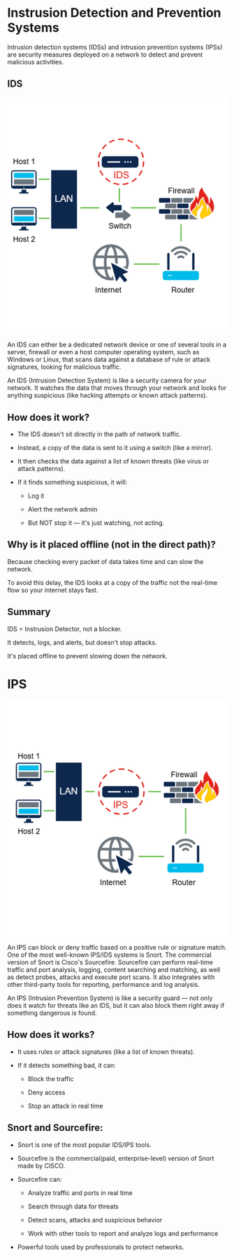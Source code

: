 # Instrusion Detection and Prevention Systems

Intrusion detection systems (IDSs) and intrusion prevention systems (IPSs) are security measures deployed on a network to detect and prevent malicious activities.

## IDS

![IDS](images/IDS.png)

An IDS can either be a dedicated network device or one of several tools in a server, firewall or even a host computer operating system, such as Windows or Linux, that scans data against a database of rule or attack signatures, looking for malicious traffic.

An IDS (Intrusion Detection System) is like a security camera for your network.
It watches the data that moves through your network and looks for anything suspicious (like hacking attempts or known attack patterns).

## How does it work?

- The IDS doesn't sit directly in the path of network traffic.

- Instead, a copy of the data is sent to it using a switch (like a mirror).

- It then checks the data against a list of known threats (like virus or attack patterns).

- If it finds something suspicious, it will:

    - Log it

    - Alert the network admin

    - But NOT stop it — it's just watching, not acting.

## Why is it placed offline (not in the direct path)?

Because checking every packet of data takes time and can slow the network.

To avoid this delay, the IDS looks at a copy of the traffic not the real-time flow so your internet stays fast.

## Summary

IDS = Instrusion Detector, not a blocker.

It detects, logs, and alerts, but doesn't stop attacks.

It's placed offline to prevent slowing down the network.

# IPS

![IPS](images/IPS.png)

An IPS can block or deny traffic based on a positive rule or signature match. One of the most well-known IPS/IDS systems is Snort. The commercial version of Snort is Cisco's Sourcefire. Sourcefire can perform real-time traffic and port analysis, logging, content searching and matching, as well as detect probes, attacks and execute port scans. It also integrates with other third-party tools for reporting, performance and log analysis. 


An IPS (Intrusion Prevention System) is like a security guard — not only does it watch for threats like an IDS, but it can also block them right away if something dangerous is found.

## How does it works?

- It uses rules or attack signatures (like a list of known threats).

- If it detects something bad, it can:
    
    - Block the traffic

    - Deny access

    - Stop an attack in real time

## Snort and Sourcefire:

- Snort is one of the most popular IDS/IPS tools.

- Sourcefire is the commercial(paid, enterprise-level) version of Snort made by CISCO.

- Sourcefire can:
    
    - Analyze traffic and ports in real time

    - Search through data for threats

    - Detect scans, attacks and suspicious behavior

    - Work with other tools to report and analyze logs and performance

- Powerful tools used by professionals to protect networks.

